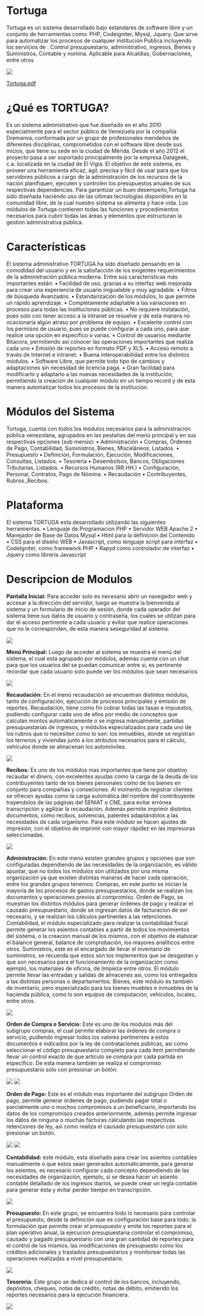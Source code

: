 # Tortuga
Tortuga es un sistema desarrollado bajo estandares de software libre y un conjunto de herramientas como: PHP, Codeigniter, Mysql, Jquery. Que sirve para automatizar los procesos de cualquier institución Publica incluyendo los servicios de :  Control presupuestario, administrativo, ingresos, Bienes y Suministros, Contable y nomina. Aplicable para Alcaldias, Gobernaciones, entre otros

<img src="https://dl.dropboxusercontent.com/u/30976662/tortuga/portada.jpg">

<a href="https://dl.dropboxusercontent.com/u/30976662/tortuga/presentacion.pdf" taget="_blank">Tortuga.pdf</a>

# ¿Qué es TORTUGA?
Es un sistema administrativo que fue diseñado en el año 2010 especialmente para el sector público de
Venezuela por la compañía Dremanva, conformada por un grupo de profesionales merideños de
diferentes disciplinas, comprometidos con el software libre desde sus inicios, que tiene su sede en la
ciudad de Mérida. Desde el año 2012 el proyecto pasa a ser soportado principalmente por la empresa
Datageek, c.a. localizada en la ciudad de El Vigia.
El objetivo de este sistema, es proveer una herramienta eficaz, ágil, precisa y fácil de usar para que los
servidores públicos a cargo de la administración de los recursos de la nación planifiquen, ejecuten y
controlen los presupuestos anuales de sus respectivas dependencias.
Para garantizar un buen desempeño,Tortuga ha sido diseñada haciendo uso de las últimas tecnologías
disponibles en la comunidad libre, de la cual nuestro sistema se alimenta y hace vida.
Los módulos de Tortuga contienen todas las funciones y procedimientos necesarios para cubrir todas
las áreas y elementos que estructuran la gestión administrativa pública.

# Características
El sistema administrativo TORTUGA ha sido diseñado pensando en la comodidad del usuario y en la
satisfacción de los exigentes requerimientos de la administración pública moderna.
Entre sus características más importantes están:
• Facilidad de uso, gracias a su interfaz web mejorada para crear una experiencia de usuario
inigualable y muy agradable.
• Filtros de búsqueda Avanzados.
• Estandarización de los módulos, lo que permite un rápido aprendizaje.
• Completamente adaptable a las variaciones en procesos para todas las instituciones públicas.
• No requiere instalación, pues solo con tener acceso a la intranet se resuelve y de esta manera no
ocacionaría algún atraso por problema de equipo.
• Excelente control con los permisos de usuario, pues se puede configurar a cada uno, para que
realice una opción en específico o varias.
• Control de usuarios mediante Bitacora, permitiendo asi conocer las operaciones importantes que
realiza cada uno
• Emisión de reportes en formato PDF y XLS.
• Acceso remoto a través de Internet e intranet.
• Buena interoperabilidad entre los distintos módulos.
• Software Libre, que permite todo tipo de cambios y adaptaciones sin necesidad de licencia
paga.
• Gran facilidad para modificarlo y adaptarlo a las nuevas necesidades de la institución,
permitiendo la creacion de cualquier módulo en un tiempo record y de esta manera automatizar
todos los procesos de la institución.

# Módulos del Sistema
Tortuga, cuenta con todos los módulos necesarios para la administración pública venezolana,
agrupados en las pestañas del menú principal y en sus respectivas opciones (sub menús):
• Administración
• Compras, Órdenes de Pago, Contabilidad, Suministros, Bienes, Misceláneos, Listados.
• Presupuesto
• Definición, Formulación, Ejecución, Modificaciones, Consultas, Listados.
• Tesorería
• Desembolsos, Bancos, Obligaciones Tributarias, Listados.
• Recursos Humanos (RR.HH.)
• Configuración, Personal, Contratos, Pago de Nómina.
• Recaudación
• Contribuyentes, Rubros.,Recibos.

# Plataforma
El sistema TORTUGA esta desarrollado utilizando las siguientes herramientas.
• Lenguaje de Programacion PHP
• Servidor WEB Apache 2
• Manejador de Base de Datos Mysql
• Html para la definición del Contenido
• CSS para el diseño WEB
• Javascript, como lenguaje script para interfaz
• CodeIgniter, como framework PHP
• Rapyd como controlador de interfaz
• Jquery como librería Javascript

# Descripcion de Modulos
<strong>Pantalla Inicial:</strong> Para acceder solo es necesario abrir un navegador web y accesar a la dirección del
servidor, luego se muestra la bienvenida al sistema y un formulario de inicio de sesión, donde cada
operador del sistema tiene sus datos de usuario y contraseña, los cuales se utilizan para dar el acceso
pertinente a cada usuario y evitar que realice operaciones que no le corresponden, de esta manera seseguridad al sistema.

<img src="https://dl.dropboxusercontent.com/u/30976662/tortuga/inicio.png">

<strong>Menú Principal:</strong> Luego de acceder al sistema se muestra el menú del sistema, el cual esta agrupado
por módulos, además cuenta con un chat para que los usuarios del se puedan comunicar entre si, es
pertinente recordar que cada usuario solo puede ver los módulos que sean necesarios

<img src="https://dl.dropboxusercontent.com/u/30976662/tortuga/menu.png">

<strong>Recaudación:</strong> En el menú recaudación se encuentran distintos módulos, tanto de configuración, ejecución de procesos principales y emisión de reportes. Recaudación, tiene como fin cobrar todas las tasas e impuestos, pudiendo configurar cada uno de ellos por medio de conceptos que calculan montos automaticamente o se ingresa manualmente, partidas presupuestarias de ingresos, y módulos especializados para cada uno de los rubros que lo necesiten como lo son: los inmuebles, donde se registran los terrenos y viviendas junto a los atributos necesarios para el cálculo, vehículos donde se almacenan los automóviles.

<img src="https://dl.dropboxusercontent.com/u/30976662/tortuga/mrecaudacion.png">

<strong>Recibos:</strong> Es uno de los módulos mas importantes que tiene por objetivo recaudar el dinero, con
excelentes ayudas como la carga de la deuda de los contribuyentes tanto de los bienes personales como
de los bienes en conjunto para compañias y conseciones. Al momento de registrar clientes se ofrecen
ayudas como la carga automática del nombre del contribuyente trayendolos de las páginas del SENIAT
o CNE, para evitar errónea transcripción y agilizar la recaudación. Además permite imprimir distintos
documentos, como recibos, solvencias, patentes adaptándolos a las necesidades de cada organismo.
Para este módulo se hacen ajustes de impresión, con el objetivo de imprimir con mayor rápidez en las
impresoras seleccionadas.

<img src="https://dl.dropboxusercontent.com/u/30976662/tortuga/recibos.png">

<strong>Administración:</strong> En este menú existen grandes grupos y opciones que son configuradas dependiendo
de las necesidades de la organización, es válido apuntar, que no todos los módulos son utilizados por una misma organización ya que existen distintas maneras de hacer cada operación, entre los grandes grupos tenemos: Compras, en este punto se inician la mayoría de los procesos de gastos presupuestarios, donde se realizan los documentos y operaciones previos al compromiso. Orden de Pago, se muestran los distintos módulos para generar órdenes de pago y realizar el causado presupuestario, donde se ingresan datos de facturacion de ser necesario, y se realizan los cálculos pertinentes a las retenciones. Contabilidad, el módulo especializado para realizar la contabilidad fiscal permite generar los asientos contables a partir de todos los movimientos del sistema, o la creacion manual de los mismos, con el objetivo de elaborar el balance general, balance de comprobación, los mayores analíticos entre otros. Suministros, este es el encargado de llevar el inventario de suministros, se recuerda que estos son los implementos que se desgastan y que son necesarios para el funcionamiento de la organización como ejemplo, los materiales de oficina, de limpieza entre otros. El módulo permite llevar las entradas y salidas de almacenes asi, como los entregados a las distintas personas o departamentos.
Bienes, este módulo es también de inventario, pero especializado para los bienes muebles e inmuebles de la hacienda pública, como lo son equipos de computación, vehículos, locales, entre otros.

<img src="https://dl.dropboxusercontent.com/u/30976662/tortuga/madministracion.png">

<strong>Orden de Compra o Servicio:</strong> Este es uno de los modulos más del subgrupo compras, el cual permite
elaborar las órdenes de compra o servicio, pudiendo ingresar todos los valores pertinentes a estos
documentos e indicados por la ley de contrataciones públicas, asi como seleccionar el código
presupuestario completo para cada item permitiendo llevar un control exacto de que artículo se compra
por cada partida en específico. De esta manera también se realiza el compromiso presupuestario solo
con presionar un botón.

<img src="https://dl.dropboxusercontent.com/u/30976662/tortuga/mocompra.png">
<img src="https://dl.dropboxusercontent.com/u/30976662/tortuga/rocompra.png">

<strong>Orden de Pago:</strong> Este es el módulo mas importante del subgrupo Orden de pago, permite generar órdenes de pago, pudiendo pagar total o parcialmente uno o muchos compromisos a un beneficiario, importando los datos de los compromisos creados anteriormente, además permite ingresar los datos de ninguna o muchas facturas calculando las respectivas retenciones de ley, asi como realiza el causado presupuestario con solo presionar un botón.

<img src="https://dl.dropboxusercontent.com/u/30976662/tortuga/mopago.png">
<img src="https://dl.dropboxusercontent.com/u/30976662/tortuga/ropago.png">

<strong>Contabilidad:</strong> este módulo, esta diseñado para crear los asientos contables manualmente o que estos
sean generados automáticamente, para generar los asientos, es necesario configurar cada concepto
dependiendo de las necesidades de organización, ejemplo, si se desea hacer un asiento contable
detallado de los ingresos diarios, se puede crear un regla contable para generar ésta y evitar perder
tiempo en transcripción.

<img src="https://dl.dropboxusercontent.com/u/30976662/tortuga/rcontabilidad.png">

<strong>Presupuesto:</strong> En este grupo, se encuentra todo lo necesario para controlar el presupuesto, desde la definición que es configuración base para todo; la formulación que permite crear el presupuesto y emite los reportes para el plan operativo anual, la ejecucion presupuestaria controlar el compromiso, causado y pagado presupuestario con una gran cantidad de reportes para el control de los mismos, las modificaciones de presupuesto como los créditos adicionales y traslados presupuestarios y monitorear todas las operaciones realizadas a nivel presupuestario.

<img src="https://dl.dropboxusercontent.com/u/30976662/tortuga/presupuesto.png">

<strong>Tesoreria:</strong> Este grupo se dedica al control de los bancos, incluyendo, depósitos, cheques, notas de crédito, notas de débito, emitiendo los reportes necesarios para la ejecución financiera.

<img src="https://dl.dropboxusercontent.com/u/30976662/tortuga/mtesoreria.png">










